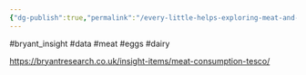 ```yaml
---
{"dg-publish":true,"permalink":"/every-little-helps-exploring-meat-and-animal-product-consumption-in-the-tesco-1-0-dataset/","tags":["#bryant_insight","#data","#meat","#eggs","#dairy"],"created":"2025-10-23T17:42:47.643+01:00","updated":"2025-10-23T18:06:08.729+01:00"}
---
```


#bryant_insight #data #meat #eggs #dairy 

https://bryantresearch.co.uk/insight-items/meat-consumption-tesco/